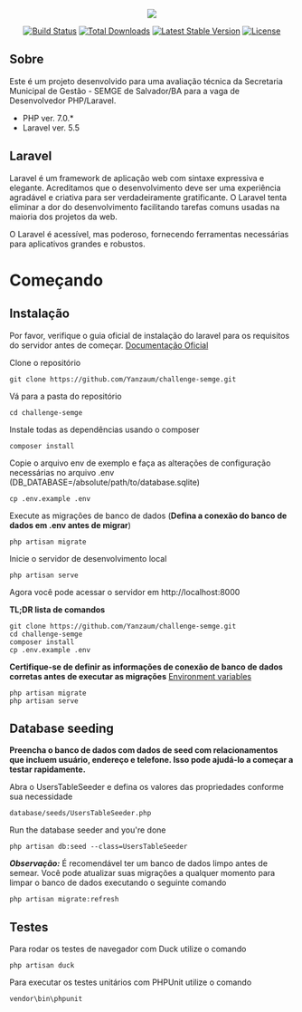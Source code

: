 <p align="center"><img src="https://laravel.com/assets/img/components/logo-laravel.svg"></p>

<p align="center">
<a href="https://travis-ci.org/laravel/framework"><img src="https://travis-ci.org/laravel/framework.svg" alt="Build Status"></a>
<a href="https://packagist.org/packages/laravel/framework"><img src="https://poser.pugx.org/laravel/framework/d/total.svg" alt="Total Downloads"></a>
<a href="https://packagist.org/packages/laravel/framework"><img src="https://poser.pugx.org/laravel/framework/v/stable.svg" alt="Latest Stable Version"></a>
<a href="https://packagist.org/packages/laravel/framework"><img src="https://poser.pugx.org/laravel/framework/license.svg" alt="License"></a>
</p>

## Sobre
Este é um projeto desenvolvido para uma avaliação técnica da Secretaria Municipal de Gestão - SEMGE de Salvador/BA para a vaga de Desenvolvedor PHP/Laravel.

- PHP ver. 7.0.*
- Laravel ver. 5.5

## Laravel

Laravel é um framework de aplicação web com sintaxe expressiva e elegante. Acreditamos que o desenvolvimento deve ser uma experiência agradável e criativa para ser verdadeiramente gratificante. O Laravel tenta eliminar a dor do desenvolvimento facilitando tarefas comuns usadas na maioria dos projetos da web.

O Laravel é acessível, mas poderoso, fornecendo ferramentas necessárias para aplicativos grandes e robustos.

# Começando

## Instalação

Por favor, verifique o guia oficial de instalação do laravel para os requisitos do servidor antes de começar. [Documentação Oficial](https://laravel.com/docs/5.5/installation#installation)

Clone o repositório

    git clone https://github.com/Yanzaum/challenge-semge.git

Vá para a pasta do repositório

    cd challenge-semge

Instale todas as dependências usando o composer

    composer install

Copie o arquivo env de exemplo e faça as alterações de configuração necessárias no arquivo .env (DB_DATABASE=/absolute/path/to/database.sqlite)

    cp .env.example .env
    
Execute as migrações de banco de dados (**Defina a conexão do banco de dados em .env antes de migrar**)

    php artisan migrate

Inicie o servidor de desenvolvimento local

    php artisan serve

Agora você pode acessar o servidor em http://localhost:8000

**TL;DR lista de comandos**

    git clone https://github.com/Yanzaum/challenge-semge.git
    cd challenge-semge
    composer install
    cp .env.example .env
    
**Certifique-se de definir as informações de conexão de banco de dados corretas antes de executar as migrações** [Environment variables](#environment-variables)

    php artisan migrate
    php artisan serve

## Database seeding

**Preencha o banco de dados com dados de seed com relacionamentos que incluem usuário, endereço e telefone. Isso pode ajudá-lo a começar a testar rapidamente.**

Abra o UsersTableSeeder e defina os valores das propriedades conforme sua necessidade

    database/seeds/UsersTableSeeder.php

Run the database seeder and you're done

    php artisan db:seed --class=UsersTableSeeder

***Observação:*** É recomendável ter um banco de dados limpo antes de semear. Você pode atualizar suas migrações a qualquer momento para limpar o banco de dados executando o seguinte comando

    php artisan migrate:refresh

## Testes

Para rodar os testes de navegador com Duck utilize o comando

    php artisan duck

Para executar os testes unitários com PHPUnit utilize o comando

    vendor\bin\phpunit